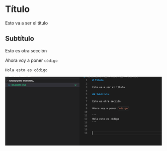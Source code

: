 # Título

Esto va a ser el título

## Subtítulo

Esto es otra sección

Ahora voy a poner `código`

```
Hola esto es código
```


![](docs/captura1.png)
